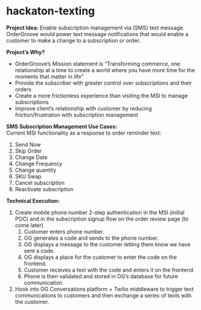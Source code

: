 # hackaton-texting

<strong>Project Idea:</strong> Enable subscription management via (SMS) text message. OrderGroove would power text message notifications that would enable a customer to make a change to a subscription or order.

<strong>Project’s Why?</strong>
<ul>
  <li>OrderGroove’s Mission statement is “Transforming commerce, one relationship at a time to create a world where you have more time for the moments that matter in life”</li>
  <li>Provide the subscriber with greater control over subscriptions and their orders</li>
  <li>Create a more frictionless experience than visiting the MSI to manage subscriptions</li>
  <li>Improve client’s relationship with customer by reducing friction/frustration with subscription management</li>
 </ul>

<strong>SMS Subscription Management Use Cases:</strong>
<br>Current MSI functionality as a response to order reminder text:
<ol>
  <li>Send Now</li>
  <li>Skip Order</li>
  <li>Change Date</li>
  <li>Change Frequency</li>
  <li>Change quantity</li>
  <li>SKU Swap</li>
  <li>Cancel subscription</li>
  <li>Reactivate subscription</li>
 </ol>

<strong>Technical Execution:</strong>
<ol>
<li>Create mobile phone number 2-step authentication in the MSI (initial POC) and in the subscription signup flow on the order review page (to come later)
<ol>
<li>Customer enters phone number.</li>
<li>OG generates a code and sends to the phone number.</li>
<li>OG displays a message to the customer letting them know we have sent a code.</li>
<li>OG displays a place for the customer to enter the code on the frontend.</li>
<li>Customer receives a text with the code and enters it on the frontend.</li>
<li>Phone is then validated and stored in OG’s database for future communication.</li>
</ol>
</li>
<li>Hook into OG Conversations platform + Twilio middleware to trigger text communications to customers and then exchange a series of texts with the customer.</li>
</ol>
